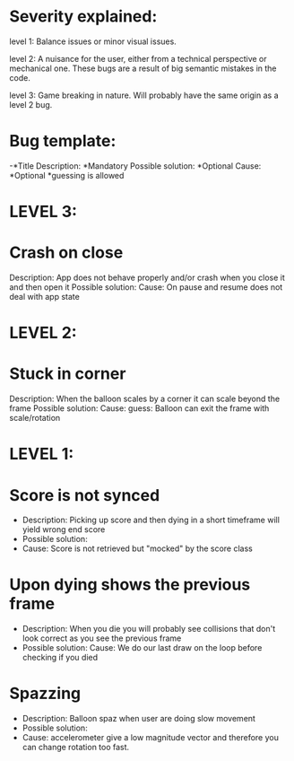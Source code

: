 # Severity explained:

level 1: Balance issues or minor visual issues.

level 2: A nuisance for the user, either from a technical perspective or mechanical one.
         These bugs are a result of big semantic mistakes in the code.

level 3: Game breaking in nature. Will probably have the same origin as a level 2 bug.

# Bug template:
-*Title
Description: *Mandatory
Possible solution: *Optional
Cause: *Optional *guessing is allowed


# LEVEL 3:
# Crash on close
Description: App does not behave properly and/or crash when you close it and then open it
Possible solution:
Cause: On pause and resume does not deal with app state

# LEVEL 2:
# Stuck in corner
Description: When the balloon scales by a corner it can scale beyond the frame
Possible solution:
Cause: guess: Balloon can exit the frame with scale/rotation

# LEVEL 1:

# Score is not synced
- Description: Picking up score and then dying in a short timeframe will yield wrong end score
- Possible solution:
- Cause: Score is not retrieved but "mocked" by the score class

# Upon dying shows the previous frame
- Description:  When you die you will probably see collisions that don't look correct
              as you see the previous frame
- Possible solution:
Cause: We do our last draw on the loop before checking if you died

# Spazzing
- Description: Balloon spaz when user are doing slow movement
- Possible solution:
- Cause: accelerometer give a low magnitude vector and therefore you can change rotation
       too fast.
